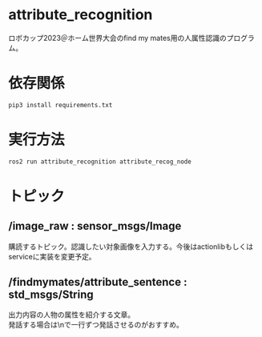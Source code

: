 # attribute_recognition
ロボカップ2023＠ホーム世界大会のfind my mates用の人属性認識のプログラム。

# 依存関係
```bash  
pip3 install requirements.txt
```  

# 実行方法
```bash
ros2 run attribute_recognition attribute_recog_node
```

# トピック
## /image_raw : sensor_msgs/Image
購読するトピック。認識したい対象画像を入力する。今後はactionlibもしくはserviceに実装を変更予定。

## /findmymates/attribute_sentence : std_msgs/String    
出力内容の人物の属性を紹介する文章。  
発話する場合は\nで一行ずつ発話させるのがおすすめ。  
